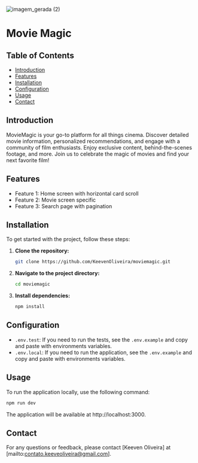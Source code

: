 ![imagem_gerada (2)](https://github.com/user-attachments/assets/e8e18edf-aada-4f55-a73c-e610693aefc0)

# Movie Magic

## Table of Contents

- [Introduction](#introduction)
- [Features](#features)
- [Installation](#installation)
- [Configuration](#configuration)
- [Usage](#usage)
- [Contact](#contact)

## Introduction

MovieMagic is your go-to platform for all things cinema. Discover detailed movie information, personalized recommendations, and engage with a community of film enthusiasts. Enjoy exclusive content, behind-the-scenes footage, and more. Join us to celebrate the magic of movies and find your next favorite film!

## Features

- Feature 1: Home screen with horizontal card scroll
- Feature 2: Movie screen specific
- Feature 3: Search page with pagination

## Installation

To get started with the project, follow these steps:

1. **Clone the repository:**

   ```bash
   git clone https://github.com/KeevenOliveira/moviemagic.git
   ```

2. **Navigate to the project directory:**

   ```bash
   cd moviemagic
   ```

3. **Install dependencies:**

   ```bash
   npm install
   ```

## Configuration

- `.env.test`: If you need to run the tests, see the `.env.example` and copy and paste with environments variables.
- `.env.local`: If you need to run the application, see the `.env.example` and copy and paste with environments variables.

## Usage

To run the application locally, use the following command:

```bash
npm run dev
```

The application will be available at http://localhost:3000.

## Contact

For any questions or feedback, please contact [Keeven Oliveira] at [mailto:contato.keeveoliveira@gmail.com].
